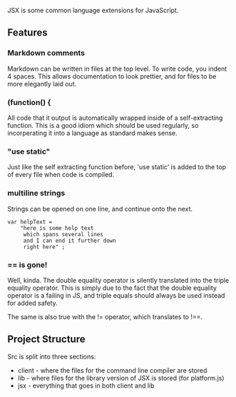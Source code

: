 
JSX is some common language extensions for JavaScript. 

## Features

### Markdown comments

Markdown can be written in files at the top level. To write code, you indent 4
spaces. This allows documentation to look prettier, and for files to be more
elegantly laid out.

### (function() {

All code that it output is automatically wrapped inside of a self-extracting
function. This is a good idiom which should be used regularly, so incorperating
it into a language as standard makes sense.

### "use static"

Just like the self extracting function before, 'use static' is added to the top
of every file when code is compiled.

### multiline strings

Strings can be opened on one line, and continue onto the next.

    var helpText = 
        "here is some help text
         which spans several lines
         and I can end it further down
         right here" ;

### == is gone!

Well, kinda. The double equality operator is silently translated into the 
triple equality operator. This is simply due to the fact that the double 
equality operator is a failing in JS, and triple equals should always be used
instead for added safety.

The same is also true with the != operator, which translates to !==.

## Project Structure

Src is split into three sections:

 * client - where the files for the command line compiler are stored
 * lib - where files for the library version of JSX is stored (for platform.js)
 * jsx - everything that goes in both client and lib

